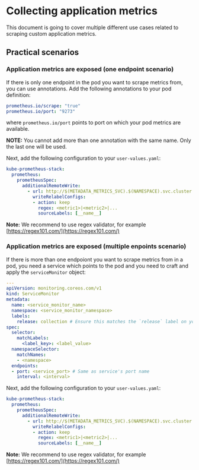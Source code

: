 # Collecting application metrics

This document is going to cover multiple different use cases related to scraping custom application metrics.

## Practical scenarios

### Application metrics are exposed (one endpoint scenario)

If there is only one endpoint in the pod you want to scrape metrics from, you can use annotations.
Add the following annotations to your pod definition:

```yaml
prometheus.io/scrape: "true"
prometheus.io/port: "9273"
```

where `prometheus.io/port` points to port on which your pod metrics are available.

**NOTE:** You cannot add more than one annotation with the same name. Only the last one will be used.

Next, add the following configuration to your `user-values.yaml`:

```yaml
kube-prometheus-stack:
  prometheus:
    prometheusSpec:
      additionalRemoteWrite:
        - url: http://$(METADATA_METRICS_SVC).$(NAMESPACE).svc.cluster.local.:9888/prometheus.metrics.my_custom_metrics
          writeRelabelConfigs:
          - action: keep
            regex: <metric1>|<metric2>|...
            sourceLabels: [__name__]
```

**Note:** We recommend to use regex validator, for example [https://regex101.com/](https://regex101.com/)

### Application metrics are exposed (multiple enpoints scenario)

If there is more than one endpoiont you want to scrape metrics from in a pod,
you need a service which points to the pod and you need to craft and apply the `serviceMonitor` object:

```yaml
---
apiVersion: monitoring.coreos.com/v1
kind: ServiceMonitor
metadata:
  name: <service_monitor_name>
  namespace: <service_monitor_namespace>
  labels:
    release: collection # Ensure this matches the `release` label on your Prometheus pod
spec:
  selector:
    matchLabels:
      <label_key>: <label_value>
  namespaceSelector:
    matchNames:
    - <namespace>
  endpoints:
  - port: <service_port> # Same as service's port name
    interval: <interval>
```

Next, add the following configuration to your `user-values.yaml`:

```yaml
kube-prometheus-stack:
  prometheus:
    prometheusSpec:
      additionalRemoteWrite:
        - url: http://$(METADATA_METRICS_SVC).$(NAMESPACE).svc.cluster.local.:9888/prometheus.metrics.my_custom_metrics
          writeRelabelConfigs:
          - action: keep
            regex: <metric1>|<metric2>|...
            sourceLabels: [__name__]
```

**Note:** We recommend to use regex validator, for example [https://regex101.com/](https://regex101.com/)
